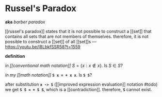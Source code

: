 # Russel's Paradox

**aka** _barber paradox_

[[russel's paradox]] states that it is not possible to construct a [[set]] that contains all sets that are not members of themselves. therefore, it is not possible to construct a [[set]] of all [[set]]s &mdash; <https://youtu.be/I8LbkfSSR58?t=1559>

**definition**

_in [[conventional math notation]]_ $S = \lbrace x : x \notin x \rbrace$. Is $S \in S$?

_in my [[math notation]]_ **`S x = + x x`**. Is **`S S`**?

after substitution **`x -> S`** ([[improved expression evaluation]] notation #todo) we get **`S S = + S S`**, which is a [[contradiction]]. therefore, **`S`** cannot exist.
